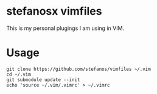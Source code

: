 # stefanosx vimfiles

This is my personal plugings I am using in VIM.

# Usage
```
git clone https://github.com/stefanos/vimfiles ~/.vim
cd ~/.vim
git submodule update --init
echo 'source ~/.vim/.vimrc' > ~/.vimrc
```
